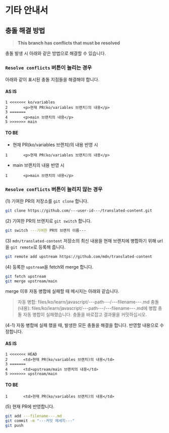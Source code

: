 # 기타 안내서

## 충돌 해결 방법

> **This branch has conflicts that must be resolved**

충돌 발생 시 아래와 같은 방법으로 해결할 수 있습니다.

### `Resolve conflicts` 버튼이 눌리는 경우

아래와 같이 표시된 충돌 지점들을 해결해야 합니다.

#### AS IS

```
1 <<<<<<< ko/variables
2       <p>현재 PR(ko/variables 브랜치)의 내용</p>
3 =======
4       <p>main 브랜치의 내용</p>
5 >>>>>>> main
```

#### TO BE

- 현재 PR(ko/variables 브랜치)의 내용 반영 시

```
1       <p>현재 PR(ko/variables 브랜치)의 내용</p>
```

- main 브랜치의 내용 반영 시

```
1       <p>main 브랜치의 내용</p>
```

### `Resolve conflicts` 버튼이 눌리지 않는 경우

(1) 기여한 PR의 저장소를 `git clone` 합니다.

```sh
git clone https://github.com/---user-id---/translated-content.git
```

(2) 기여한 PR의 브랜치로 `git switch` 합니다.

```sh
git switch ---기여한 PR의 브랜치 이름---
```

(3) `mdn/translated-content` 저장소의 최신 내용을 현재 브랜치에 병합하기 위해 url을 `git remote`로 등록해 줍니다.

```sh
git remote add upstream https://github.com/mdn/translated-content
```

(4) 등록한 `upstream`을 fetch와 merge 합니다.

```sh
git fetch upstream
git merge upstream/main
```

merge 이후 자동 병합에 실패할 때 메시지는 아래와 같습니다.

> 자동 병합: files/ko/learn/javascript/---path---/---filename---.md
> 충돌 (내용): files/ko/learn/javascript/---path---/---filename---.md에 병합 충돌
> 자동 병합이 실패했습니다. 충돌을 바로잡고 결과물을 커밋하십시오.

(4-1) 자동 병합에 실패 했을 때, 발생한 모든 충돌을 해결을 합니다. 반영할 내용으로 수정합니다.

#### AS IS

```
1 <<<<<<< HEAD
2       <td>현재 PR(ko/variables 브랜치)의 내용</td>
3 =======
4       <td>upstream/main 브랜치의 내용</td>
5 >>>>>>> upstream/main
```

#### TO BE

```
1       <td>현재 PR(ko/variables 브랜치)의 내용</td>
```

(5) 현재 PR에 반영합니다.

```sh
git add ---filename---.md
git commit -m "---커밋 메세지---"
git push
```
